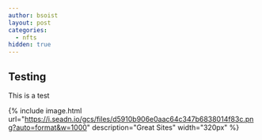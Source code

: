 ```yaml
---
author: bsoist
layout: post
categories:
  - nfts
hidden: true
---
```

## Testing

This is a test

{% include image.html url="https://i.seadn.io/gcs/files/d5910b906e0aac64c347b6838014f83c.png?auto=format&w=1000" description="Great Sites" width="320px" %}